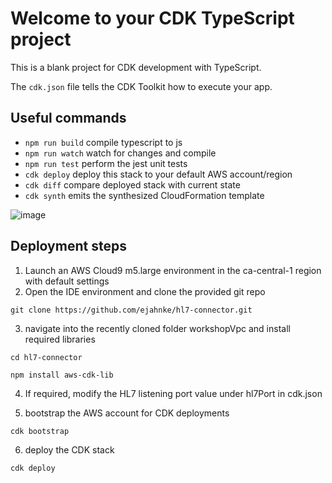 # Welcome to your CDK TypeScript project

This is a blank project for CDK development with TypeScript.

The `cdk.json` file tells the CDK Toolkit how to execute your app.

## Useful commands

* `npm run build`   compile typescript to js
* `npm run watch`   watch for changes and compile
* `npm run test`    perform the jest unit tests
* `cdk deploy`      deploy this stack to your default AWS account/region
* `cdk diff`        compare deployed stack with current state
* `cdk synth`       emits the synthesized CloudFormation template

![image](https://github.com/ejahnke/hl7-connector/assets/94935251/7710fd06-b72b-409c-acaa-b6f063601353)



## Deployment steps

1. Launch an AWS Cloud9 m5.large environment in the ca-central-1 region with default settings
2. Open the IDE environment and clone the provided git repo
```
git clone https://github.com/ejahnke/hl7-connector.git
```
3. navigate into the recently cloned folder workshopVpc and install required libraries
```
cd hl7-connector
```
```
npm install aws-cdk-lib
```
4. If required, modify the HL7 listening port value under hl7Port in cdk.json
   
5. bootstrap the AWS account for CDK deployments
```
cdk bootstrap
```
6. deploy the CDK stack
```
cdk deploy
```
